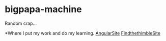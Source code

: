 # bigpapa-machine
Random crap...

*Where I put my work and do my learning.
[AngularSite](https://mgm-source.github.io/bigpapa-machine/ChangingStateapp/app.html)
[FindthethimbleSite](https://mgm-source.github.io/bigpapa-machine/findthetimblejs/ftthimble.html)
